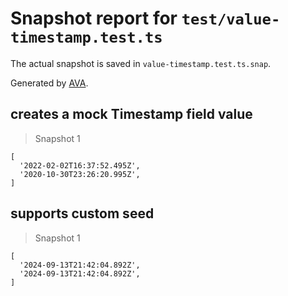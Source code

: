 # Snapshot report for `test/value-timestamp.test.ts`

The actual snapshot is saved in `value-timestamp.test.ts.snap`.

Generated by [AVA](https://avajs.dev).

## creates a mock Timestamp field value

> Snapshot 1

    [
      '2022-02-02T16:37:52.495Z',
      '2020-10-30T23:26:20.995Z',
    ]

## supports custom seed

> Snapshot 1

    [
      '2024-09-13T21:42:04.892Z',
      '2024-09-13T21:42:04.892Z',
    ]
